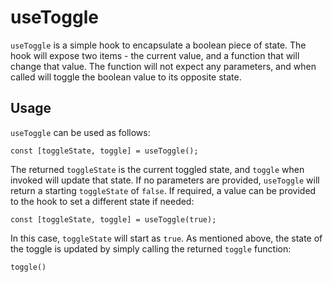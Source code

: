 # useToggle

`useToggle` is a simple hook to encapsulate a boolean piece of state. The hook
will expose two items - the current value, and a function that will change
that value. The function will not expect any parameters, and when called will
toggle the boolean value to its opposite state.

## Usage

`useToggle` can be used as follows:

```
const [toggleState, toggle] = useToggle();
```

The returned `toggleState` is the current toggled state, and `toggle` when
invoked will update that state. If no parameters are provided, `useToggle` will
return a starting `toggleState` of `false`. If required, a value can be
provided to the hook to set a different state if needed:

```
const [toggleState, toggle] = useToggle(true);
```

In this case, `toggleState` will start as `true`. As mentioned above, the state
of the toggle is updated by simply calling the returned `toggle` function:

`toggle()`

